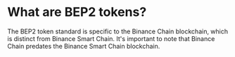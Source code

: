 # What are BEP2 tokens?  

The BEP2 token standard is specific to the Binance Chain blockchain, which is distinct from Binance Smart Chain. It's important to note that Binance Chain predates the Binance Smart Chain blockchain. 